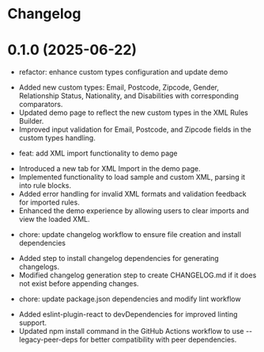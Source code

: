 # Changelog
# 0.1.0 (2025-06-22)

* refactor: enhance custom types configuration and update demo

- Added new custom types: Email, Postcode, Zipcode, Gender, Relationship Status, Nationality, and Disabilities with corresponding comparators.
- Updated demo page to reflect the new custom types in the XML Rules Builder.
- Improved input validation for Email, Postcode, and Zipcode fields in the custom types handling.

* feat: add XML import functionality to demo page

- Introduced a new tab for XML Import in the demo page.
- Implemented functionality to load sample and custom XML, parsing it into rule blocks.
- Added error handling for invalid XML formats and validation feedback for imported rules.
- Enhanced the demo experience by allowing users to clear imports and view the loaded XML.

* chore: update changelog workflow to ensure file creation and install dependencies

- Added step to install changelog dependencies for generating changelogs.
- Modified changelog generation step to create CHANGELOG.md if it does not exist before appending changes.

* chore: update package.json dependencies and modify lint workflow

- Added eslint-plugin-react to devDependencies for improved linting support.
- Updated npm install command in the GitHub Actions workflow to use --legacy-peer-deps for better compatibility with peer dependencies.



